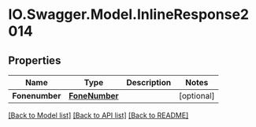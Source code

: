# IO.Swagger.Model.InlineResponse2014
## Properties

Name | Type | Description | Notes
------------ | ------------- | ------------- | -------------
**Fonenumber** | [**FoneNumber**](FoneNumber.md) |  | [optional] 

[[Back to Model list]](../README.md#documentation-for-models) [[Back to API list]](../README.md#documentation-for-api-endpoints) [[Back to README]](../README.md)

